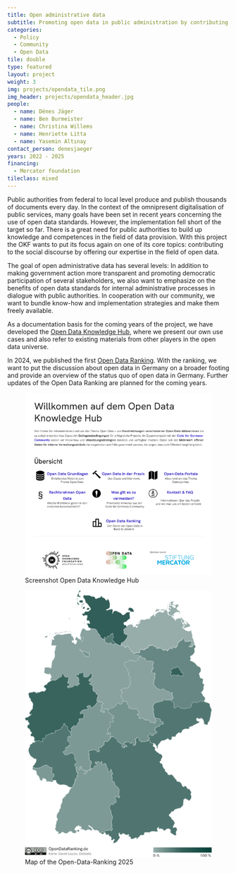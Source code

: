 ```yaml
---
title: Open administrative data
subtitle: Promoting open data in public administration by contributing with our civil society expertise
categories:
  - Policy
  - Community
  - Open Data
tile: double
type: featured 
layout: project
weight: 3
img: projects/opendata_tile.png
img_header: projects/opendata_header.jpg
people:
  - name: Dénes Jäger
  - name: Ben Burmeister
  - name: Christina Willems
  - name: Henriette Litta
  - name: Yasemin Altınay
contact_person: denesjaeger
years: 2022 - 2025
financing:
  - Mercator foundation
tileclass: mixed
---
```

Public authorities from federal to local level produce and publish thousands of documents every day. In the context of the omnipresent digitalisation of public services, many goals have been set in recent years concerning the use of open data standards. However, the implementation fell short of the target so far. There is a great need for public authorities to build up knowledge and competences in the field of data provision. With this project the OKF wants to put its focus again on one of its core topics: contributing to the social discourse by offering our expertise in the field of open data.

The goal of open administrative data has several levels: In addition to making government action more transparent and promoting democratic participation of several stakeholders, we also want to emphasize on the benefits of open data standards for internal administrative processes in dialogue with public authorities. In cooperation with our community, we want to bundle know-how and implementation strategies and make them freely available. 

As a documentation basis for the coming years of the project, we have developed the <a href="https://opendata.okfn.de" target="_blank">Open Data Knowledge Hub</a>, where we present our own use cases and also refer to existing materials from other players in the open data universe.

In 2024, we published the first <a href="https://opendataranking.de" target="_blank">Open Data Ranking</a>. With the ranking, we want to put the discussion about open data in Germany on a broader footing and provide an overview of the status quo of open data in Germany. Further updates of the Open Data Ranking are planned for the coming years.

<div class="two-img offset-lg-2">
  <figure class="license">
       <a href="https://opendata.okfn.de" target="_blank"><img alt="Screenshot vom Open Data Knowledge Hub" src="/files/projects/opendata_OKhub.png"></a>
        <figcaption>Screenshot Open Data Knowledge Hub</figcaption>
    </figure>
    <figure class="license">
        <a href="https://opendataranking.de" target="_blank"><img alt="Karte des Open-Data-Rankings 2025" src="/files/projects/opendata_ranking.png"></a>
        <figcaption>Map of the Open-Data-Ranking 2025</figcaption>
    </figure>
</div>
</div>
